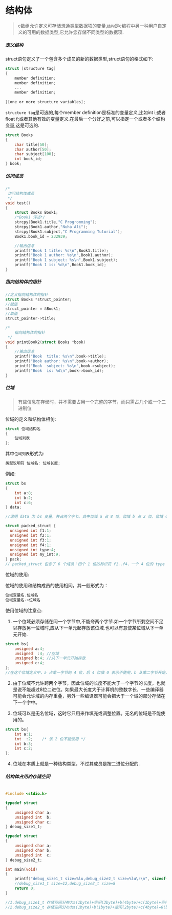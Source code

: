 # 结构体
> c数组允许定义可存储想通类型数据项的变量,`结构`是c编程中另一种用户自定义的可用的数据类型,它允许您存储不同类型的数据项.


##### 定义结构

struct语句定义了一个包含多个成员的新的数据类型,struct语句的格式如下:

```c
struct [structure tag]
{
    member definition;
    member definition;
    ...
    member definition;
    
}[one or more structure variables];
```
`structure tag`是可选的,每个member definition是标准的变量定义,比如int i;或者 float f;或者其他有效的变量定义.在最后一个分好之前,可以指定一个或者多个结构变量,这是可选的.

```c
struct Books
{
    char title[50];
    char author[50];
    char subject[100];
    int book_id;
} book;
```

##### 访问成员
```c
/*
 访问结构体成员
 */
void test()
{
    struct Books Book1;
    /*Book1 详述*/
    strcpy(Book1.title,"C Progromming");
    strcpy(Book1.author,"Nuha Ali");
    strcpy(Book1.subject,"C Programming Tutorial");
    Book1.book_id = 232939;

    //输出信息
    printf("Book 1 title: %s\n",Book1.title);
    printf("Book 1 author: %s\n",Book1.author);
    printf("Book 1 subject: %s\n",Book1.subject);
    printf("Book 1 is: %d\n",Book1.book_id);
}
```
##### 指向结构体的指针

```c
//定义指向结构体的指针
struct Books *struct_pointer;
//赋值
struct_pointer = &Book1;
//取值
struct_pointer->title;

```

```c
/*
    指向结构体的指针
 */
void printBook2(struct Books *book)
{
    //输出信息
    printf("Book  title: %s\n",book->title);
    printf("Book author: %s\n",book->author);
    printf("Book  subject: %s\n",book->subject);
    printf("Book  is: %d\n",book->book_id);
}
```
##### 位域

> 有些信息在存储时，并不需要占用一个完整的字节，而只需占几个或一个二进制位

位域的定义和结构体相仿:

```c
struct 位域结构名
{
    位域列表
};
```

其中`位域列表`形式为:

```c
类型说明符 位域名: 位域长度;
```
例如:
```c
struct bs 
{
    int a:8;
    int b:2;
    int c:6;
} data;

//说明 data 为 bs 变量，共占两个字节。其中位域 a 占 8 位，位域 b 占 2 位，位域 c 占 6 位。
```
```c
struct packed_struct {
  unsigned int f1:1;
  unsigned int f2:1;
  unsigned int f3:1;
  unsigned int f4:1;
  unsigned int type:4;
  unsigned int my_int:9;
} pack;
// packed_struct 包含了 6 个成员：四个 1 位的标识符 f1..f4、一个 4 位的 type 和一个 9 位的 my_int。
```

位域的使用:

位域的使用和结构成员的使用相同，其一般形式为：

```c
位域变量名.位域名
位域变量名->位域名
```

使用位域的注意点:
1. 一个位域必须存储在同一个字节中,不能夸两个字节.如一个字节所剩空间不足以存放另一位域时,应从下一单元起存放该位域.也可以有意使某位域从下一单元开始.

```c
struct bs{
    unsigned a:4;
    unsigned  :4; //空域
    unsigned b:4; //从下一单元开始存放
    unsigned c:4;
};
//在这个位域定义中，a 占第一字节的 4 位，后 4 位填 0 表示不使用，b 从第二字节开始，占用 4 位，c 占用 4 位
```

2. 由于位域不允许跨两个字节，因此位域的长度不能大于一个字节的长度，也就是说不能超过8位二进位。如果最大长度大于计算机的整数字长，一些编译器可能会允许域的内存重叠，另外一些编译器可能会把大于一个域的部分存储在下一个字中。

3. 位域可以是无名位域，这时它只用来作填充或调整位置。无名的位域是不能使用的。

```c
struct bs{
    int a:1;
    int  :2;    /* 该 2 位不能使用 */
    int b:3;
    int c:2;
};
```
4. 位域在本质上就是一种结构类型，不过其成员是按二进位分配的.



##### 结构体占用的存储空间

```c

#include <stdio.h>

typedef struct
{
    unsigned char a;
    unsigned int  b;
    unsigned char c;
} debug_size1_t;

typedef struct
{
    unsigned char a;
    unsigned char b;
    unsigned int  c;
} debug_size2_t;

int main(void)
{
    printf("debug_size1_t size=%lu,debug_size2_t size=%lu\r\n", sizeof(debug_size1_t), sizeof(debug_size2_t));
    //debug_size1_t size=12,debug_size2_t size=8
    return 0;
}

//1.debug_size1_t 存储空间分布为a(1byte)+空闲(3byte)+b(4byte)+c(1byte)+空闲(3byte)=12(byte)。
//2.debug_size2_t 存储空间分布为a(1byte)+b(1byte)+空闲(2byte)+c(4byte)=8(byte)。

```


